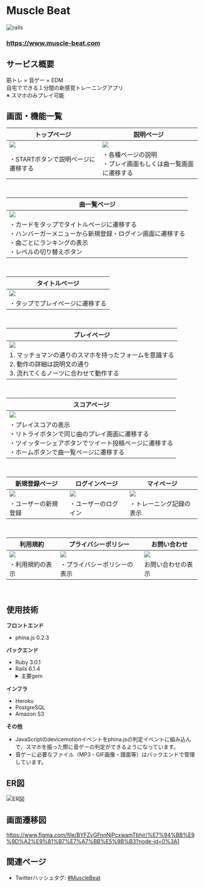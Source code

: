 # Muscle Beat
![rails](https://img.shields.io/badge/Rails-v6.1.4-red)


### https://www.muscle-beat.com


## サービス概要
筋トレ × 音ゲー × EDM
<br>
自宅でできる１分間の新感覚トレーニングアプリ
<br>
※ スマホのみプレイ可能


## 画面・機能一覧
| トップページ                                                          | 説明ページ                                                          |
| ------------------------------------------------------------------ | -------------------------------------------------------------------- |
| <img src="https://i.gyazo.com/c750f08ca361c67e31c7dd436eb6cdd9.png"> | <img src="https://i.gyazo.com/89fb9d68f82cfa5b27929728f0ebad84.png">   |
| ・STARTボタンで説明ページに遷移する               | ・各種ページの説明<br>・プレイ画面もしくは曲一覧画面に遷移する                           |
<br>


| 曲一覧ページ                                                                       |
| ------------------------------------------------------------------                |
| <img src="https://i.gyazo.com/545a1274bd367432fb5f2d557c53db8a.gif">                |
| ・カードをタップでタイトルページに遷移する<br>・ハンバーガーメニューから新規登録・ログイン画面に遷移する<br>・曲ごとにランキングの表示<br>・レベルの切り替えボタン |
<br>


| タイトルページ                                                                       |
| ------------------------------------------------------------------                |
| <img src="https://i.gyazo.com/282e468a0e2b5576fb4bf40d7c5cc645.jpg">                |
| ・タップでプレイページに遷移する |
<br>


| プレイページ                                                                       |
| ------------------------------------------------------------------                |
| <img src="https://i.gyazo.com/7745742fa871d06f861e673b7297107c.gif">                |
| 1. マッチョマンの通りのスマホを持ったフォームを意識する<br>2. 動作の詳細は説明文の通り<br>3. 流れてくるノーツに合わせて動作する<br>
<br>


| スコアページ                                                                       |
| ------------------------------------------------------------------                |
| <img src="https://i.gyazo.com/353c8fa0037ce9b3e53ae5788549ff8b.jpg">                |
| ・プレイスコアの表示<br>・リトライボタンで同じ曲のプレイ画面に遷移する<br>・ツイッターシェアボタンでツイート投稿ページに遷移する<br>・ホームボタンで曲一覧ページに遷移する |
<br>

| 新規登録ページ                                                                      | ログインページ                                                       | マイページ                                                       |
| ------------------------------------------------------------------                | -------------------------------------------------------------------- | -------------------------------------------------------------------- |
| <img src="https://i.gyazo.com/42e133a456db543b36130c8da7cd02c8.png">                | <img src="https://i.gyazo.com/7a3f5f6699c141dbef854385525e8bd1.png"> | <img src="https://i.gyazo.com/9d35b3d5c783c2520ccd803f7ef0776c.png"> |
| ・ユーザーの新規登録 | ・ユーザーのログイン| ・トレーニング記録の表示|
<br>

| 利用規約                                                                      | プライバシーポリシー                                                       | お問い合わせ                                                       |
| ------------------------------------------------------------------                | -------------------------------------------------------------------- | -------------------------------------------------------------------- |
| <img src="https://i.gyazo.com/99e8fecfa5c2c0e0959b9b1d9414765a.png">                | <img src="https://i.gyazo.com/a8f27ac054feb72d2f0c0b9e4b382760.png"> | <img src="https://i.gyazo.com/2794f470ad6894ffd9c054a7dbe6d608.png"> |
| ・利用規約の表示 | ・プライバシーポリシーの表示| お問い合わせの表示|
<br>


## 使用技術
**フロントエンド**
<ul>
  <li>phina.js 0.2.3</li>
</ul>

**バックエンド**
<ul>
  <li>Ruby 3.0.1</li>
  <li>Rails 6.1.4</li>
  <details>
    <summary>主要gem</summary>
    <ul>
      <li><a href="https://github.com/aws/aws-sdk-ruby">aws-sdk-s3</a></li>
      <li><a href="https://github.com/kpumuk/meta-tags">meta-tags</a></li>
      <li><a href="https://github.com/rubocop/rubocop">rubocop</a></li>
    </ul>
  </deatails>
</ul>
  
**インフラ**
- Heroku
- PostgreSQL
- Amazon S3

**その他**<br>
<ul>
  <li>JavaScriptのdevicemotionイベントをphina.jsの判定イベントに組み込んで、スマホを振った際に音ゲーの判定ができるようになっています。</li>
  <li>音ゲーに必要なファイル（MP3・GIF画像・譜面等）はバックエンドで管理しています。</li>
</ul>

## ER図
![ER図](https://i.gyazo.com/c0c5af59ed88acd67174b090c1dbf249.png)

## 画面遷移図
https://www.figma.com/file/BYFZyGFnnNjPcxwamTbhjr/%E7%94%BB%E9%9D%A2%E9%81%B7%E7%A7%BB%E5%9B%B3?node-id=0%3A1

## 関連ページ
- Twitterハッシュタグ: [#MuscleBeat](https://twitter.com/hashtag/MuscleBeat?src=hashtag_click)

